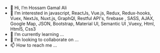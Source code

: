 - 👋 Hi, I’m Hossam Gamal Ali
- 👀 I’m interested in javascript, ReactJs, Vue.js, Redux, Redux-hooks, Vuex, NextJs, Nuxt.js, GraphQl, Restful API's, firebase , SASS, AJAX, Google Map, JSON, Bootstrap, Material UI, Semantic UI ,Vuexy, Html, Html5, Css3
- 🌱 I’m currently learning ...
- 💞️ I’m looking to collaborate on ...
- 📫 How to reach me ...

<!---
hossamg-122/hossamg-122 is a ✨ special ✨ repository because its `README.md` (this file) appears on your GitHub profile.
You can click the Preview link to take a look at your changes.
--->
